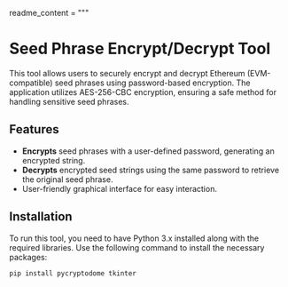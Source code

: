 
readme_content = """
# Seed Phrase Encrypt/Decrypt Tool

This tool allows users to securely encrypt and decrypt Ethereum (EVM-compatible) seed phrases using password-based encryption. The application utilizes AES-256-CBC encryption, ensuring a safe method for handling sensitive seed phrases.

## Features
- **Encrypts** seed phrases with a user-defined password, generating an encrypted string.
- **Decrypts** encrypted seed strings using the same password to retrieve the original seed phrase.
- User-friendly graphical interface for easy interaction.

## Installation
To run this tool, you need to have Python 3.x installed along with the required libraries. Use the following command to install the necessary packages:

```bash
pip install pycryptodome tkinter
